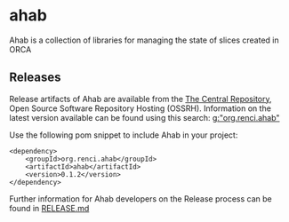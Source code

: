 # ahab
Ahab is a collection of libraries for managing the state of slices created in ORCA

## Releases
Release artifacts of Ahab are available from the [The Central Repository](http://central.sonatype.org/), Open Source Software Repository Hosting (OSSRH).  Information on the latest version available can be found using this search: [g:"org.renci.ahab"](http://search.maven.org/#search%7Cga%7C1%7Cg%3A%22org.renci.ahab%22) 

Use the following pom snippet to include Ahab in your project:
```
<dependency>
    <groupId>org.renci.ahab</groupId>
    <artifactId>ahab</artifactId>
    <version>0.1.2</version>
</dependency>
```

Further information for Ahab developers on the Release process can be found in [RELEASE.md](https://github.com/RENCI-NRIG/ahab/blob/master/RELEASE.md)
